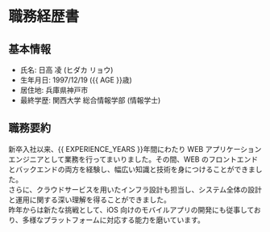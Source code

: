 <script setup>
  import { AGE, EXPERIENCE_YEARS }from "../src/utils"
</script>

# 職務経歴書

## 基本情報

- 氏名: 日高 凌 (ヒダカ リョウ)
- 生年月日: 1997/12/19 ({{ AGE }}歳)
- 居住地: 兵庫県神戸市
- 最終学歴: 関西大学 総合情報学部 (情報学士)

## 職務要約

新卒入社以来、{{ EXPERIENCE_YEARS }}年間にわたり WEB アプリケーションエンジニアとして業務を行ってまいりました。その間、WEB のフロントエンドとバックエンドの両方を経験し、幅広い知識と技術を身につけることができました。 <br />
さらに、クラウドサービスを用いたインフラ設計も担当し、システム全体の設計と運用に関する深い理解を得ることができました。 <br />
昨年からは新たな挑戦として、iOS 向けのモバイルアプリの開発にも従事しており、多様なプラットフォームに対応する能力を磨いています。
